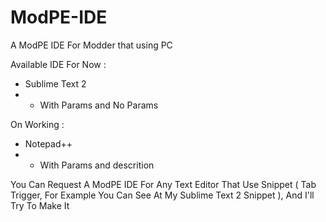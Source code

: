 # ModPE-IDE
A ModPE IDE For Modder that using PC

Available IDE For Now :
- Sublime Text 2
- - With Params and No Params

On Working :
- Notepad++
- - With Params and descrition

You Can Request A ModPE IDE For Any Text Editor That Use Snippet ( Tab Trigger, For Example You Can See At My Sublime Text 2 Snippet ), And I'll Try To Make It

